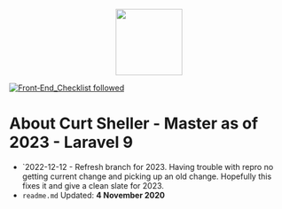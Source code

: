 <p align="center"><a href="https://learningukulele-dev.com" target="_blank">
    <img src="https://learningukulele.com/svg/logos/CSP-LU.svg" width="120"></a>
</p>

[![Front‑End_Checklist followed](https://img.shields.io/badge/Front‑End_Checklist-followed-brightgreen.svg)](https://github.com/thedaviddias/Front-End-Checklist/)

# About Curt Sheller - Master as of 2023 - Laravel 9

- `2022-12-12 - Refresh branch for 2023. Having trouble with repro no getting current change and picking up an old change. Hopefully this fixes it and give a clean slate for 2023.
- `readme.md` Updated: **4 November 2020**
